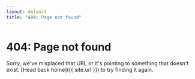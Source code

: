 ```yaml
---
layout: default
title: "404: Page not found"
---
```


# 404: Page not found
Sorry, we've misplaced that URL or it's pointing to something that doesn't exist. [Head back home]({{ site.url }}) to try finding it again.